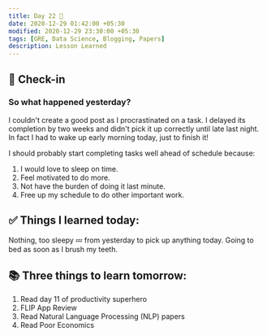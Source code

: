 ```yaml
---
title: Day 22 🍅
date: 2020-12-29 01:42:00 +05:30
modified: 2020-12-29 23:30:00 +05:30
tags: [GRE, Data Science, Blogging, Papers]
description: Lesson Learned
---
```


## 📩 Check-in

### So what happened yesterday?

I couldn't create a good post as I procrastinated on a task. I delayed its completion by two weeks and didn't pick it up correctly until late last night. In fact I had to wake up early morning today, just to finish it! 

I should probably start completing tasks well ahead of schedule because:

1. I would love to sleep on time.
2. Feel motivated to do more.
3. Not have the burden of doing it last minute.
4. Free up my schedule to do other important work.

## ✅ Things I learned today:

Nothing, too sleepy 💤 from yesterday to pick up anything today. Going to bed as soon as I brush my teeth.

## 📚 Three things to learn tomorrow:

1. Read day 11 of productivity superhero
2. FLIP App Review
3. Read Natural Language Processing (NLP) papers
4. Read Poor Economics